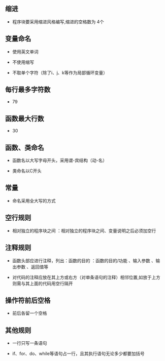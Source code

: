 ## 缩进  

- 程序块要采用缩进风格编写,缩进的空格数为 4个  

## 变量命名  

- 使用英文单词  

- 不使用缩写  

- 不取单个字符（除了i、j、k等作为局部循环变量）  

## 每行最多字符数  

- 79  

## 函数最大行数  

- 30  

## 函数、类命名 

- 函数名以大写字母开头，采用谓-宾结构（动-名） 

- 类命名以C开头  

## 常量  

- 命名采用全大写的方式  

## 空行规则  

- 相对独立的程序块之间 ：相对独立的程序块之间、变量说明之后必须加空行  

## 注释规则  

- 函数头部应进行注释，列出：函数的目的 ：函数的目的/功能 、输入参数 、输出参数 、返回值等  

- 对代码的注释应放在其上方或右方（对单条语句的注释）相邻位置,如放于上方则需与其上面的代码用空行隔开  

## 操作符前后空格  

- 前后各留一个空格  

## 其他规则  

- 一行只写一条语句  

- if、for、do、while等语句占一行，且其执行语句无论多少都要加括号
